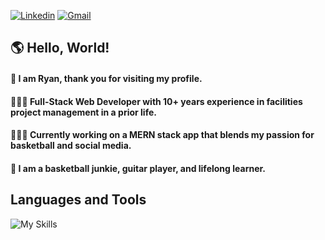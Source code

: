 [![Linkedin](https://img.shields.io/badge/LinkedIn-0077B5?style=for-the-badge&logo=linkedin&logoColor=white)](https://www.linkedin.com/in/ryanwfortin)
[![Gmail](https://img.shields.io/badge/Gmail-D14836?style=for-the-badge&logo=gmail&logoColor=white)](mailto:ryanwfortin@gmail.com)

## 🌎 Hello, World!
#### 👋 I am Ryan, thank you for visiting my profile. 
#### 🙎🏼‍♂️ Full-Stack Web Developer with 10+ years experience in facilities project management in a prior life.
#### 👨🏼‍💻 Currently working on a MERN stack app that blends my passion for basketball and social media.
#### 🏀 I am a basketball junkie, guitar player, and lifelong learner.

## Languages and Tools
![My Skills](https://skillicons.dev/icons?i=react,js,express,nodejs,postgres,mongodb,html,css,git)

<!--
**rfll/rfll** is a ✨ _special_ ✨ repository because its `README.md` (this file) appears on your GitHub profile.

Here are some ideas to get you started:

- 🔭 I’m currently working on ...
- 🌱 I’m currently learning ...
- 👯 I’m looking to collaborate on ...
- 🤔 I’m looking for help with ...
- 💬 Ask me about ...
- 📫 How to reach me: ...
- 😄 Pronouns: ...
- ⚡ Fun fact: ...
-->
